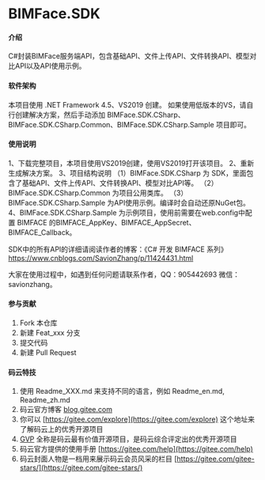 # BIMFace.SDK

#### 介绍
C#封装BIMFace服务端API，包含基础API、文件上传API、文件转换API、模型对比API以及API使用示例。

#### 软件架构
本项目使用 .NET Framework 4.5、VS2019 创建。 如果使用低版本的VS，请自行创建解决方案，然后手动添加 BIMFace.SDK.CSharp、BIMFace.SDK.CSharp.Common、BIMFace.SDK.CSharp.Sample 项目即可。

#### 使用说明

1、下载完整项目，本项目使用VS2019创建，使用VS2019打开该项目。 
2、重新生成解决方案。 
3、项目结构说明 
（1）BIMFace.SDK.CSharp 为 SDK，里面包含了基础API、文件上传API、文件转换API、模型对比API等。 
（2）BIMFace.SDK.CSharp.Common 为项目公用类库。 
（3）BIMFace.SDK.CSharp.Sample 为API使用示例。编译时会自动还原NuGet包。
4、BIMFace.SDK.CSharp.Sample 为示例项目，使用前需要在web.config中配置 BIMFACE 的BIMFACE_AppKey、BIMFACE_AppSecret、BIMFACE_Callback。

SDK中的所有API的详细请阅读作者的博客：《C# 开发 BIMFACE 系列》 https://www.cnblogs.com/SavionZhang/p/11424431.html

大家在使用过程中，如遇到任何问题请联系作者，QQ：905442693 微信：savionzhang。

#### 参与贡献

1.  Fork 本仓库
2.  新建 Feat_xxx 分支
3.  提交代码
4.  新建 Pull Request

#### 码云特技

1.  使用 Readme\_XXX.md 来支持不同的语言，例如 Readme\_en.md, Readme\_zh.md
2.  码云官方博客 [blog.gitee.com](https://blog.gitee.com)
3.  你可以 [https://gitee.com/explore](https://gitee.com/explore) 这个地址来了解码云上的优秀开源项目
4.  [GVP](https://gitee.com/gvp) 全称是码云最有价值开源项目，是码云综合评定出的优秀开源项目
5.  码云官方提供的使用手册 [https://gitee.com/help](https://gitee.com/help)
6.  码云封面人物是一档用来展示码云会员风采的栏目 [https://gitee.com/gitee-stars/](https://gitee.com/gitee-stars/)
